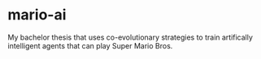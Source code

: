 # mario-ai
My bachelor thesis that uses co-evolutionary strategies to train artifically intelligent agents that can play Super Mario Bros.



